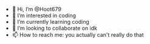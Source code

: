 - 👋 Hi, I’m @Hoot679
- 👀 I’m interested in coding
- 🌱 I’m currently learning coding
- 💞️ I’m looking to collaborate on idk
- 📫 How to reach me: you actually can't really do that

<!---
Hoot679/Hoot679 is a ✨ special ✨ repository because its `README.md` (this file) appears on your GitHub profile.
You can click the Preview link to take a look at your changes.
--->
